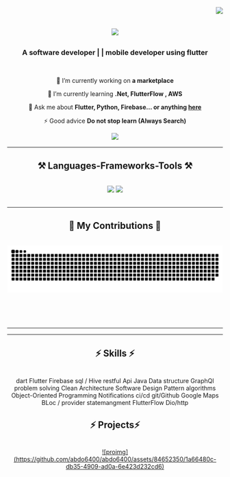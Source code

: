 <img align="right" src="https://visitor-badge.laobi.icu/badge?page_id=salesp07.salesp07" />

<h1 align="center">
    <img src="https://readme-typing-svg.herokuapp.com/?font=Righteous&size=35&center=true&vCenter=true&width=500&height=70&duration=4000&lines=Hi+There!+👋;+I'm+Abdelrahman+Amr!;" />
</h1>

<h3 align="center">A software developer | | mobile developer using flutter</h3>

<br/>

<div align="center">
 
 🔭 I’m currently working on **a marketplace**
 
 🌱 I’m currently learning **.Net, FlutterFlow , AWS**

💬 Ask me about **Flutter, Python, Firebase... or anything [here](https://github.com/abdo6400/abdo6400/issues)**

⚡ Good advice **Do not stop learn (Always Search)**

 </div>
 
<div align="center"> 
  <a href="https://www.linkedin.com/in/abdelrahman-amr-729400204/" target="_blank">
    <img src="https://img.shields.io/badge/LinkedIn-0077B5?style=for-the-badge&logo=linkedin&logoColor=white" target="_blank" />
  </a>
</div>

 <hr/>
 
<h2 align="center">⚒️ Languages-Frameworks-Tools ⚒️</h2>
<br/>
<div align="center">
    <img src="https://skillicons.dev/icons?i=flutter,dart,html,css,vscode,github,figma,git,ios,andriod" />
    <img src="https://skillicons.dev/icons?i=nodejs,python,javascript,typescript,express,firebase,mongodb,c,java,nextjs,mysql,flask" /><br>
</div>

<br/>
<hr/>

<div align="center">
  <h2>🐍 My Contributions 🐍</h2>
  <br>
  <img alt="snake eating my contributions" src="https://raw.githubusercontent.com/salesp07/salesp07/output/github-contribution-grid-snake.svg" />
  
  <br/><br/><br/>
</div>

<hr/>

<hr/>

<h2 align="center">⚡ Skills ⚡</h2>
<br>
<div align=center>
    dart
    Flutter
    Firebase
    sql / Hive
    restful Api
    Java
    Data structure
    GraphQl
    problem solving
    Clean Architecture
    Software Design Pattern
    algorithms
    Object-Oriented Programming
    Notifications
    ci/cd
    git/Github
    Google Maps
    BLoc / provider statemangment
    FlutterFlow
    Dio/http
</div>

<h2 align="center">⚡ Projects⚡</h2>
<br>
<div align=center>
   <a href="https://play.google.com/store/apps/details?id=com.addustor.addustor_project" target="_blank">
      ![proimg](https://github.com/abdo6400/abdo6400/assets/84652350/1a66480c-db35-4909-ad0a-6e423d232cd6)
  </a>
    <a href="https://www.linkedin.com/in/abdelrahman-amr-729400204/" target="_blank">
    
  </a>
    <a href="https://www.linkedin.com/in/abdelrahman-amr-729400204/" target="_blank">
   
  </a>
    <a href="https://www.linkedin.com/in/abdelrahman-amr-729400204/" target="_blank">
   
  </a>
</div>


<br/><br/>

